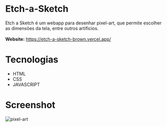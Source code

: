 # Etch-a-Sketch
Etch a Sketch é um webapp para desenhar pixel-art, que permite escolher as dimensões da tela, entre outros artificios.
<br><br><b>Website:</b> https://etch-a-sketch-brown.vercel.app/

# Tecnologias
<ul>
<li>HTML</li>
<li>CSS</li>
<li>JAVASCRIPT</li>
</ul>

# Screenshot

![pixel-art](https://user-images.githubusercontent.com/115052701/223878072-7d22427c-80ee-4271-b6af-d75ad1d6f219.PNG)
